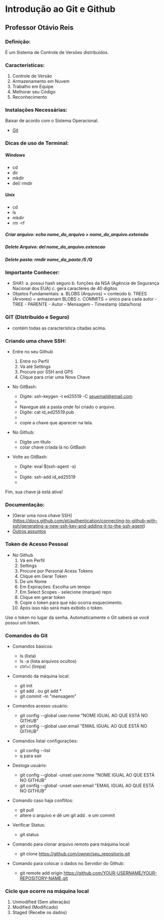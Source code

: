 # Introdução ao Git e Github
## Professor Otávio Reis

### Definição:

É um Sistema de Controle de Versões distribuídos.

### Características:

1. Controle de Versão
2. Armazenamento em Nuvem
3. Trabalho em Equipe
4. Melhorar seu Código
5. Reconhecimento

### Instalações Necessárias:

Baixar de acordo com o Sistema Operacional.

- [Git](https://git-scm.com/)

### Dicas de uso de Terminal:

##### Windows

- cd
- dir
- mkdir
- del/ rmdir

##### Unix

- cd
- ls
- mkdir
- rm -rf

##### Criar arquivo: echo nome_do_arquivo > nome_do_arquivo.extensão

##### Delete Arquivo: del nome_do_arquivo.extencao

##### Delete pasta: rmdir nome_da_pasta /S /Q

### Importante Conhecer:

- SHA1:
	a. possui hash seguro
	b. funções da NSA (Agência de Segurança Nacional dos EUA)
	c. gera caracteres de 40 dígitos
- Objetos Fundamentais:
	a. BLOBS (Arquivos) = conteúdo
	b. TREES (Árvores) = armazenam BLOBS
	c. COMMITS = único para cada autor
		- TREE
		- PARENTE
		- Autor
		- Mensagem
		- Timestamp (data/hora)

### GIT (Distribuído e Seguro)

- contém todas as característica citadas acima.

### Criando uma chave SSH:

- Entre no seu Github
	1. Entre no Perfil
	2. Vá até Settings
	3. Procure por SSH and GPS
	4. Clique para criar uma Nova Chave

- No GitBash:
	- Digite: ssh-keygen -t ed25519 -C seuemail@email.com
	- <ENTER>
	- Navegue até a pasta onde foi criado o arquivo.
	- Digite: cat id_ed25519.pub
	- <ENTER>
	- copie a chave que aparecer na tela.

- No Github:
	- Digite um título
	- colar chave criada lá no GitBash

- Volte ao GitBash:
	- Digite: eval $(ssh-agent -s)
	- <ENTER>
	- Digite: ssh-add id_ed25519
	- <ENTER>

Fim, sua chave já está ativa!

### Documentação:

- [Gerar uma nova chave SSH] (https://docs.github.com/pt/authentication/connecting-to-github-with-ssh/generating-a-new-ssh-key-and-adding-it-to-the-ssh-agent)
- [Outros assuntos](https://docs.github.com)

### Token de Acesso Pessoal

- No Github
	1. Vá em Perfil
	2. Settings
	3. Procure por Personal Acess Tokens
	4. Clique em Gerar Token
	5. De um Nome
	6. Em Expirações: Escolha um tempo
	7. Em Select Scopes - selecione (marque) repo
	8. Clique em gerar token
	9. Copie o token para que não ocorra esquecimento.
	10. Após isso não será mais exibido o token.

Use o token no lugar da senha.
Automaticamente o Git saberá se você possui um token.


### Comandos do Git

- Comandos básicos:
	- ls (lista)
	- ls -a (lista arquivos ocultos)	
	- ctrl+l (limpa)
	
- Comando da máquina local:
	- git init
	- git add . ou git add *
	- git commit -m "mensagem"

- Comandos acesso usuário:
	- git config --global user.nome "NOME IGUAL AO QUE ESTÁ NO GITHUB"
	- git config --global user.email "EMAIL IGUAL AO QUE ESTÁ NO GITHUB" 

- Comandos listar configurações:
	- git config --list
	- q para sair

- Desloga usuário:
	- git config --global -unset user.nome "NOME IGUAL AO QUE ESTÁ NO GITHUB"
	- git config --global -unset user.email "EMAIL IGUAL AO QUE ESTÁ NO GITHUB" 

- Comando caso haja conflitos:
	- git pull
	- altere o arquivo e dê um git add . e um commit

- Verificar Status:
	- git status

- Comando para clonar arquivo remoto para máquina local:
	- git clone https://github.com/owner/seu_repositorio.git

- Comando para colocar o dados no Servidor do Github:
	- git remote add origin https://github.com/YOUR-USERNAME/YOUR-REPOSITORY-NAME.git

### Ciclo que ocorre na máquina local

1. Unmodified (Sem alteração)
2. Modified (Modificado)
3. Staged (Recebe os dados)
